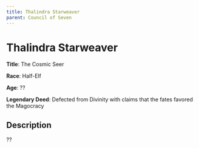 ```yaml
---
title: Thalindra Starweaver
parent: Council of Seven
---
```


# Thalindra Starweaver

**Title**: The Cosmic Seer

**Race**: Half-Elf

**Age**: ??

**Legendary Deed**: Defected from Divinity with claims that the fates favored the Magocracy

## Description

??

<!-- 
**Specialty**: Divination magic (exception to the rule)

**Artifact**: Celestarium Lens – a crystalline monocle revealing fates and potential futures.
 -->